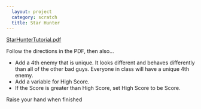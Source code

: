 ```yaml
---
  layout: project
  category: scratch
  title: Star Hunter
---
```


[StarHunterTutorial.pdf](https://drive.google.com/file/d/1W4wq8DE6N5-pITI9THZK7Wx_fpU8aZH5/view?usp=sharing)

Follow the directions in the PDF, then also...

- Add a 4th enemy that is unique. It looks different and behaves differently than all of the other bad guys. Everyone in class will have a unique 4th enemy.
- Add a variable for High Score.
- If the Score is greater than High Score, set High Score to be Score.

Raise your hand when finished

